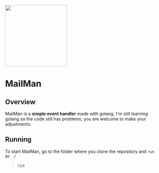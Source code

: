 <img width="200" src="https://raw.githubusercontent.com/diasandre/mailman/main/logo.png"/>

# MailMan
 
 ## Overview
 MailMan is a **simple event handler** made with golang. I'm still learning golang so the code still has problems, you are welcome to make your adjustments.

## Running
To start MailMan, go to the folder where you clone the repository and `run go ./`

> cya
